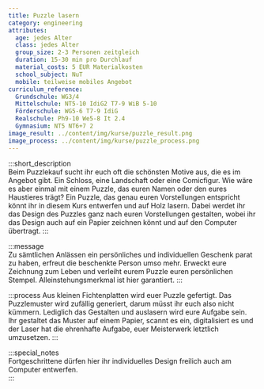 ```yaml
---
title: Puzzle lasern
category: engineering
attributes:
  age: jedes Alter
  class: jedes Alter
  group_size: 2-3 Personen zeitgleich
  duration: 15-30 min pro Durchlauf
  material_costs: 5 EUR Materialkosten
  school_subject: NuT
  mobile: teilweise mobiles Angebot
curriculum_reference:
  Grundschule: WG3/4   
  Mittelschule: NT5-10 IdiG2 T7-9 WiB 5-10
  Förderschule: WG5-6 T7-9 IdiG
  Realschule: Ph9-10 We5-8 It 2.4
  Gymnasium: NT5 NT6+7 2
image_result: ../content/img/kurse/puzzle_result.png
image_process: ../content/img/kurse/puzzle_process.png
---
```

:::short_description  
Beim Puzzlekauf sucht ihr euch oft die schönsten Motive aus, die es im Angebot gibt. Ein Schloss, eine Landschaft oder eine Comicfigur. Wie wäre es aber einmal mit einem Puzzle, das euren Namen oder den eures Haustieres trägt? Ein Puzzle, das genau euren Vorstellungen entspricht könnt ihr in diesem Kurs entwerfen und auf Holz lasern. Dabei werdet ihr das Design des Puzzles ganz nach euren Vorstellungen gestalten, wobei ihr das Design auch auf ein Papier zeichnen könnt und auf den Computer übertragt.
:::

:::message  
Zu sämtlichen Anlässen ein persönliches und individuellen Geschenk parat zu haben, erfreut die beschenkte Person umso mehr. Erweckt eure Zeichnung zum Leben und verleiht eurem Puzzle euren persönlichen Stempel. Alleinstehungsmerkmal ist hier garantiert.
:::

:::process
Aus kleinen Fichtenplatten wird euer Puzzle gefertigt. Das Puzzlemuster wird zufällig generiert, darum müsst ihr euch also nicht kümmern. Lediglich das Gestalten und auslasern wird eure Aufgabe sein. Ihr gestaltet das Muster auf einem Papier, scannt es ein, digitalisiert es und der Laser hat die ehrenhafte Aufgabe, euer Meisterwerk letztlich umzusetzen.
:::

:::special_notes  
Fortgeschrittene dürfen hier ihr individuelles Design freilich auch am Computer entwerfen.   
:::
